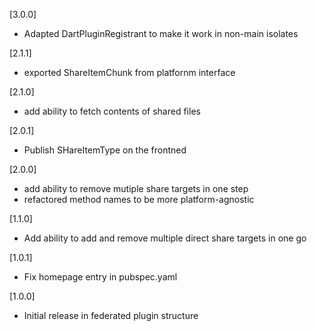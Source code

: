 [3.0.0]
* Adapted DartPluginRegistrant to make it work in non-main isolates

[2.1.1]
* exported ShareItemChunk from platfornm interface

[2.1.0]
* add ability to fetch contents of shared files

[2.0.1]
* Publish SHareItemType on the frontned

[2.0.0]
* add ability to remove mutiple share targets in one step
* refactored method names to be more platform-agnostic

[1.1.0]
* Add ability to add and remove multiple direct share targets in one go

[1.0.1]
* Fix homepage entry in pubspec.yaml

[1.0.0]
* Initial release in federated plugin structure
